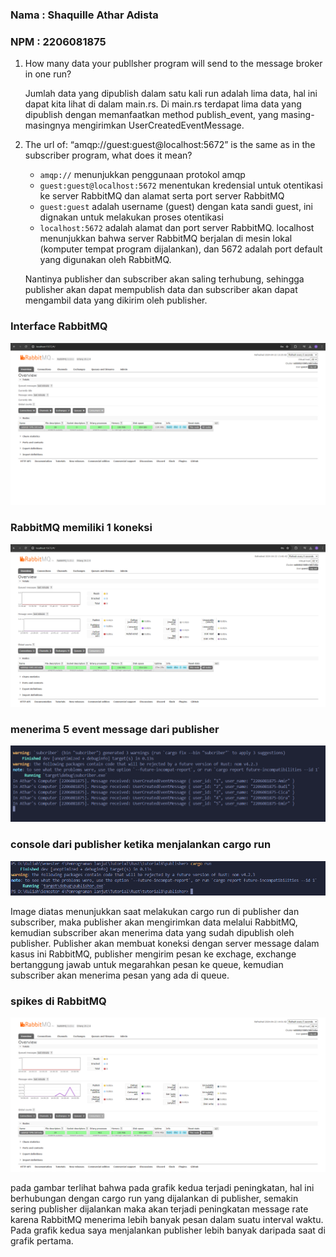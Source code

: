 ### Nama : Shaquille Athar Adista
### NPM : 2206081875

1. How many data your publlsher program will send to the message broker in one
run?

    Jumlah data yang dipublish dalam satu kali run adalah lima  data, hal ini dapat kita lihat di dalam main.rs. Di main.rs terdapat lima data yang dipublish dengan memanfaatkan method publish_event, yang masing-masingnya mengirimkan UserCreatedEventMessage.

2. The url of: “amqp://guest:guest@localhost:5672” is the same as in the subscriber program, what does it mean?
   
   - `amqp://` menunjukkan penggunaan protokol amqp
   - `guest:guest@localhost:5672` menentukan kredensial untuk otentikasi ke server RabbitMQ dan alamat serta port server RabbitMQ
   - `guest:guest` adalah username (guest) dengan kata sandi guest, ini dignakan untuk melakukan proses otentikasi
   - `localhost:5672` adalah alamat dan port server RabbitMQ. localhost menunjukkan bahwa server RabbitMQ berjalan di mesin lokal (komputer tempat program dijalankan), dan 5672 adalah port default yang digunakan oleh RabbitMQ.
  
    Nantinya publisher dan subscriber akan saling terhubung, sehingga publisher akan dapat mempublish data dan subscriber akan dapat mengambil data yang dikirim oleh publisher.

### Interface RabbitMQ

![alt text](images/RabbitMQ_interface.png)

### RabbitMQ memiliki 1 koneksi
![alt text](images/RabbitMQ_connection.png)

### menerima 5 event message dari publisher
![alt text](images/5_subs.png)

### console dari publisher ketika menjalankan cargo run
![alt text](images/console_publisher.png)

Image diatas menunjukkan saat melakukan cargo run di publisher dan subscriber, maka publisher akan mengirimkan data melalui RabbitMQ, kemudian subscriber akan menerima data yang sudah dipublish oleh publisher. Publisher akan membuat koneksi dengan server message dalam kasus ini RabbitMQ, publisher mengirim pesan ke exchage, exchange bertanggung jawab untuk megarahkan pesan ke queue, kemudian subscriber akan menerima pesan yang ada di queue.

### spikes di RabbitMQ
![alt text](spikes_RabbitMQ.png)

pada gambar terlihat bahwa pada grafik kedua terjadi peningkatan, hal ini berhubungan dengan cargo run yang dijalankan di publisher, semakin sering publisher dijalankan maka akan terjadi peningkatan message rate karena RabbitMQ menerima lebih banyak pesan dalam suatu interval waktu. Pada grafik kedua saya menjalankan publisher lebih banyak daripada saat di grafik pertama.








